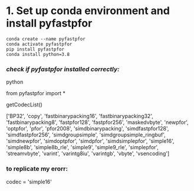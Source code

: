 # 1. Set up conda environment and install pyfastpfor
````
conda create --name pyfastpfor
conda activate pyfastpfor
pip install pyfastpfor
conda install python=3.8
````
### *check if pyfastpfor installed correctly:*
</p>python<br>
</p>from pyfastpfor import *<br>
</p>getCodecList()<br>
</p>['BP32', 'copy', 'fastbinarypacking16', 'fastbinarypacking32', 'fastbinarypacking8', 'fastpfor128', 'fastpfor256', 'maskedvbyte', 'newpfor', 'optpfor', 'pfor', 'pfor2008', 'simdbinarypacking', 'simdfastpfor128', 'simdfastpfor256', 'simdgroupsimple', 'simdgroupsimple_ringbuf', 'simdnewpfor', 'simdoptpfor', 'simdpfor', 'simdsimplepfor', 'simple16', 'simple8b', 'simple8b_rle', 'simple9', 'simple9_rle', 'simplepfor', 'streamvbyte', 'varint', 'varintg8iu', 'varintgb', 'vbyte', 'vsencoding']</p>


### to replicate my erorr:

codec = 'simple16'



